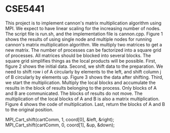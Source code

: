 # CSE5441

This project is to implement cannon's matrix multiplication algorithm using MPI. We expect to have linear scaling for the increasing number of nodes. The script file is run.sh, and the implementation file is cannon.cpp. Figure 1 shows the results of using single node and multiple nodes for running cannon's matrix multiplication algorithm. We multiply two matrices to get a new matrix.  The number of processes can be factorized into a square grid of processes. All matrices should be blocked into several blocks. The square grid simplifies things as the local products will be possible. First, figure 2 shows the initial data. Second, we shift data to the preparation. We need to shift row i of A circularly by elements to the left, and shift column j of B circularly by elements up. Figure 3 shows the data after shifting. Third, we start the multiplication. Multiply the local blocks and accumulate the results in the block of results belonging to the process. Only blocks of A and B are communicated. The blocks of results do not move. The multiplication of the local blocks of A and B is also a matrix multiplication. Figure 4 shows the code of multiplication. Last, return the blocks of A and B to the original position. <br/>

MPI_Cart_shift(cartComm, 1, coord[0], &left, &right); <br/>
MPI_Cart_shift(cartComm, 0, coord[1], &up, &down); <br/>
